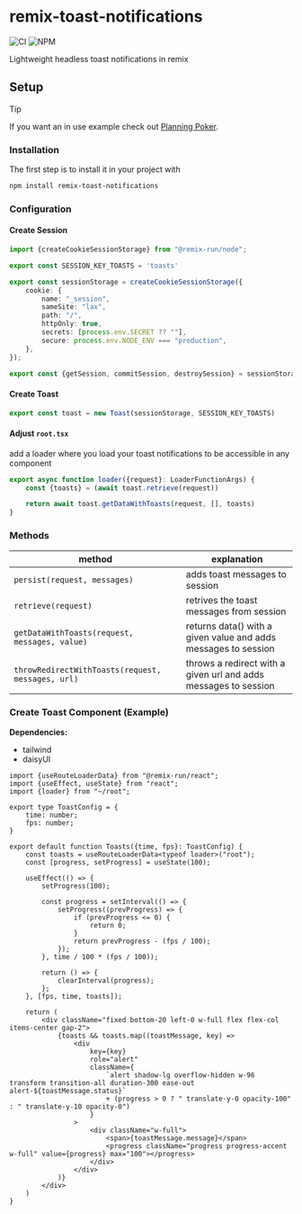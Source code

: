 # remix-toast-notifications

![CI](https://github.com/philipphermes/remix-toast-notifications/actions/workflows/ci.yml/badge.svg)
![NPM](https://github.com/philipphermes/remix-toast-notifications/actions/workflows/publish.yml/badge.svg)

Lightweight headless toast notifications in remix

## Setup

> [!TIP]
> If you want an in use example check out [Planning Poker](https://github.com/philipphermes/planning-poker).

### Installation

The first step is to install it in your project with

```sh
npm install remix-toast-notifications
```

### Configuration

#### Create Session

```ts
import {createCookieSessionStorage} from "@remix-run/node";

export const SESSION_KEY_TOASTS = 'toasts'

export const sessionStorage = createCookieSessionStorage({
    cookie: {
        name: "_session",
        sameSite: "lax",
        path: "/",
        httpOnly: true,
        secrets: [process.env.SECRET ?? ""],
        secure: process.env.NODE_ENV === "production",
    },
});

export const {getSession, commitSession, destroySession} = sessionStorage;
```

#### Create Toast

````ts
export const toast = new Toast(sessionStorage, SESSION_KEY_TOASTS)
````

#### Adjust `root.tsx`

add a loader where you load your toast notifications to be accessible in any component

```ts
export async function loader({request}: LoaderFunctionArgs) {
    const {toasts} = (await toast.retrieve(request))

    return await toast.getDataWithToasts(request, [], toasts)
}
```

### Methods

| method                                            | explanation                                                     |
|---------------------------------------------------|-----------------------------------------------------------------|
| `persist(request, messages)`                      | adds toast messages to session                                  |
| `retrieve(request)`                               | retrives the toast messages from session                        |
| `getDataWithToasts(request, messages, value)`     | returns data() with a given value and adds messages to session  |
| `throwRedirectWithToasts(request, messages, url)` | throws a redirect with a given url and adds messages to session |

### Create Toast Component (Example)

**Dependencies:**
- tailwind
- daisyUI

```tsx
import {useRouteLoaderData} from "@remix-run/react";
import {useEffect, useState} from "react";
import {loader} from "~/root";

export type ToastConfig = {
    time: number;
    fps: number;
}

export default function Toasts({time, fps}: ToastConfig) {
    const toasts = useRouteLoaderData<typeof loader>("root");
    const [progress, setProgress] = useState(100);

    useEffect(() => {
        setProgress(100);

        const progress = setInterval(() => {
            setProgress((prevProgress) => {
                if (prevProgress <= 0) {
                    return 0;
                }
                return prevProgress - (fps / 100);
            });
        }, time / 100 * (fps / 100));

        return () => {
            clearInterval(progress);
        };
    }, [fps, time, toasts]);

    return (
        <div className="fixed bottom-20 left-0 w-full flex flex-col items-center gap-2">
            {toasts && toasts.map((toastMessage, key) =>
                <div
                    key={key}
                    role="alert"
                    className={
                        `alert shadow-lg overflow-hidden w-96 transform transition-all duration-300 ease-out alert-${toastMessage.status}`
                        + (progress > 0 ? " translate-y-0 opacity-100" : " translate-y-10 opacity-0")
                    }
                >
                    <div className="w-full">
                        <span>{toastMessage.message}</span>
                        <progress className="progress progress-accent w-full" value={progress} max="100"></progress>
                    </div>
                </div>
            )}
        </div>
    )
}
```